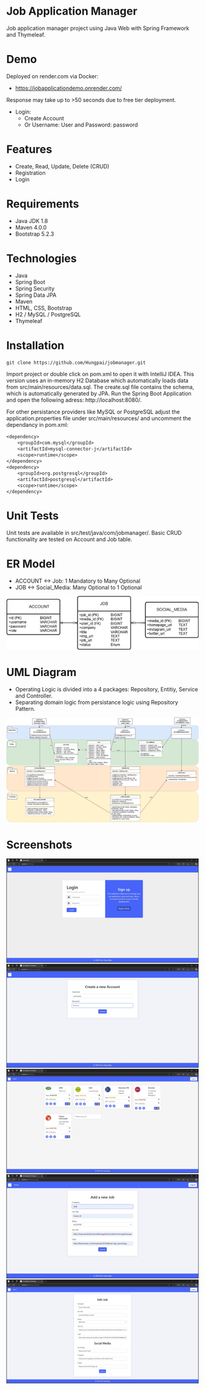 # Job Application Manager

Job application manager project using Java Web with Spring Framework and Thymeleaf.

# Demo

Deployed on render.com via Docker:

- https://jobapplicationdemo.onrender.com/

Response may take up to >50 seconds due to free tier deployment.

- Login:
    - Create Account
    - Or Username: User and Password: password

# Features

- Create, Read, Update, Delete (CRUD)
- Registration
- Login

# Requirements

- Java JDK 1.8
- Maven 4.0.0
- Bootstrap 5.2.3

# Technologies

- Java
- Spring Boot
- Spring Security
- Spring Data JPA
- Maven
- HTML, CSS, Bootstrap
- H2 / MySQL / PostgreSQL
- Thymeleaf

# Installation

```
git clone https://github.com/Hungpai/jobmanager.git
```

Import project or double click on pom.xml to open it with IntelliJ IDEA.
This version uses an in-memory H2 Database which automatically
loads data from src/main/resources/data.sql. The create.sql file contains the
schema, which is automatically generated by JPA.
Run the Spring Boot Application and open the following adress: http://localhost:8080/.

For other persistance providers like MySQL or PostgreSQL adjust the application.properties file under
src/main/resources/ and uncomment the dependancy in pom.xml:

```
<dependency>
    <groupId>com.mysql</groupId>
    <artifactId>mysql-connector-j</artifactId>
    <scope>runtime</scope>
</dependency>
<dependency>
    <groupId>org.postgresql</groupId>
    <artifactId>postgresql</artifactId>
    <scope>runtime</scope>
</dependency>
```

# Unit Tests

Unit tests are available in src/test/java/com/jobmanager/.
Basic CRUD functionality are tested on Account and Job table.

# ER Model

- ACCOUNT <-> Job: 1 Mandatory to Many Optional
- JOB <-> Social_Media: Many Optional to 1 Optional

![er-diagram](er_diagram.jpg)

# UML Diagram

- Operating Logic is divided into a 4 packages: Repository, Entitiy, Service and Controller.
- Separating domain logic from persistance logic using Repository Pattern.

![uml-diagram](uml_diagram.jpg)

# Screenshots

![login](screenshots/login.JPG)
![register](screenshots/registration.JPG)
![job](screenshots/job.JPG)
![addJob](screenshots/add_job.JPG)
![editJob](screenshots/edit_job.JPG)